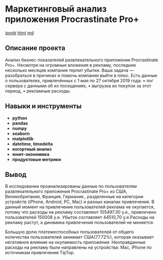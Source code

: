 # Маркетинговый анализ приложения Procrastinate Pro+

[ipynb](https://github.com/wolganovikova/Portfolio/blob/master/Marketing%20analysis%20of%20the%20application%20Procrastinate%20Pro%2B/Marketing%20analysis%20of%20the%20application%20Procrastinate%20Pro%2B%20.ipynb) [html](https://github.com/wolganovikova/Portfolio/blob/master/Marketing%20analysis%20of%20the%20application%20Procrastinate%20Pro%2B/Marketing%20analysis%20of%20the%20application%20Procrastinate%20Pro%2B%20.html) [md](https://github.com/wolganovikova/Portfolio/blob/master/Marketing%20analysis%20of%20the%20application%20Procrastinate%20Pro%2B/Marketing%20analysis%20of%20the%20application%20Procrastinate%20Pro%2B%20.md)

## Описание проекта

Анализ бизнес-показателей развлекательного приложения Procrastinate Pro+. Несмотря на огромные вложения в рекламу, последние несколько месяцев компания терпит убытки. Ваша задача — разобраться в причинах и помочь компании выйти в плюс.
Есть данные о пользователях, привлечённых с 1 мая по 27 октября 2019 года:
•	лог сервера с данными об их посещениях,
•	выгрузка их покупок за этот период,
•	рекламные расходы.

## Навыки и инструменты

- **python**
- **pandas**
- **numpy**
- **seaborn**
- **matplotlib**
- **datetime, timedelta**
- **когортный анализ**
- **юнит-экономика**
- **продуктовые метрики**

## Вывод

В исследовании проанализированы данные по пользователям развлекательного приложения Procrastinate Pro+ из США, Великобритания, Франция, Германия., разделенные на категории устройств (iPhone, Android, PC, Mac) и разных каналах привлечения. В данный момент на привлечение пользователей реклама не окупается, потому что расходы на рекламу составляют 105497.30 у.е., привлечено пользователей 150008 у.е. Убыток составляет 44510,70 у.е.Расходы на рекламу растут, а динамика привлечения пользователей не меняется.

Большую долю платежеспособных пользователей от общего количества пользователей занимает США(77.72%), которая оказывает негативное влияние на окупаемость приложения. Неоправданные расходы на рекламу были направлены на устройства: Mac, iPhone по источникам привлечения TipTop.